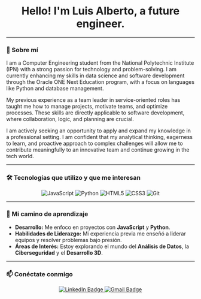 <div align="center">

  <h1>Hello! I'm Luis Alberto, a future engineer.</h1>
</div>

---

### 🚀 Sobre mí

I am a Computer Engineering student from the National Polytechnic Institute (IPN) with a strong passion for technology and problem-solving. I am currently enhancing my skills in data science and software development through the Oracle ONE Next Education program, with a focus on languages like Python and database management.

My previous experience as a team leader in service-oriented roles has taught me how to manage projects, motivate teams, and optimize processes. These skills are directly applicable to software development, where collaboration, logic, and planning are crucial.

I am actively seeking an opportunity to apply and expand my knowledge in a professional setting. I am confident that my analytical thinking, eagerness to learn, and proactive approach to complex challenges will allow me to contribute meaningfully to an innovative team and continue growing in the tech world.

---

### 🛠️ Tecnologías que utilizo y que me interesan

<div align="center">
  <img src="https://img.shields.io/badge/JavaScript-F7DF1E?style=for-the-badge&logo=javascript&logoColor=black" alt="JavaScript"/>
  <img src="https://img.shields.io/badge/Python-3776AB?style=for-the-badge&logo=python&logoColor=white" alt="Python"/>
  <img src="https://img.shields.io/badge/HTML5-E34F26?style=for-the-badge&logo=html5&logoColor=white" alt="HTML5"/>
  <img src="https://img.shields.io/badge/CSS3-1572B6?style=for-the-badge&logo=css3&logoColor=white" alt="CSS3"/>
  <img src="https://img.shields.io/badge/Git-F05032?style=for-the-badge&logo=git&logoColor=white" alt="Git"/>
</div>

---

### 🌱 Mi camino de aprendizaje

- **Desarrollo:** Me enfoco en proyectos con **JavaScript** y **Python**.
- **Habilidades de Liderazgo:** Mi experiencia previa me enseñó a liderar equipos y resolver problemas bajo presión.
- **Áreas de Interés:** Estoy explorando el mundo del **Análisis de Datos**, la **Ciberseguridad** y el **Desarrollo 3D**.

---

### 📫 Conéctate conmigo

<p align="center">
  <a href="https://www.linkedin.com/in/luis-alberto-sandoval-5b2319191/">
    <img src="https://img.shields.io/badge/LinkedIn-0077B5?style=for-the-badge&logo=linkedin&logoColor=white" alt="LinkedIn Badge"/>
  </a>
  <a href="mailto:sandoval.ramos.ll.a@gmail.com">
    <img src="https://img.shields.io/badge/Gmail-D14836?style=for-the-badge&logo=gmail&logoColor=white" alt="Gmail Badge"/>
  </a>
</p>

